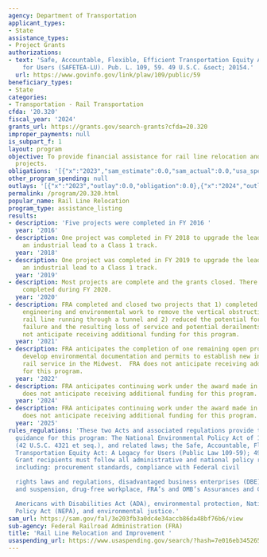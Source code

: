 ```yaml
---
agency: Department of Transportation
applicant_types:
- State
assistance_types:
- Project Grants
authorizations:
- text: 'Safe, Accountable, Flexible, Efficient Transportation Equity Act: A Legacy
    for Users (SAFETEA-LU). Pub. L. 109, 59. 49 U.S.C. &sect; 20154.'
  url: https://www.govinfo.gov/link/plaw/109/public/59
beneficiary_types:
- State
categories:
- Transportation - Rail Transportation
cfda: '20.320'
fiscal_year: '2024'
grants_url: https://grants.gov/search-grants?cfda=20.320
improper_payments: null
is_subpart_f: 1
layout: program
objective: To provide financial assistance for rail line relocation and improvement
  projects.
obligations: '[{"x":"2023","sam_estimate":0.0,"sam_actual":0.0,"usa_spending_actual":0.0},{"x":"2024","sam_estimate":0.0,"sam_actual":400000.0,"usa_spending_actual":400000.0},{"x":"2025","sam_estimate":0.0,"sam_actual":0.0,"usa_spending_actual":0.0}]'
other_program_spending: null
outlays: '[{"x":"2023","outlay":0.0,"obligation":0.0},{"x":"2024","outlay":71355.49,"obligation":400000.0},{"x":"2025","outlay":0.0,"obligation":0.0}]'
permalink: /program/20.320.html
popular_name: Rail Line Relocation
program_type: assistance_listing
results:
- description: 'Five projects were completed in FY 2016 '
  year: '2016'
- description: One project was completed in FY 2018 to upgrade the lead track from
    an industrial lead to a Class 1 track.
  year: '2018'
- description: One project was completed in FY 2019 to upgrade the lead track from
    an industrial lead to a Class 1 track.
  year: '2019'
- description: Most projects are complete and the grants closed. There were no projects
    completed during FY 2020.
  year: '2020'
- description: FRA completed and closed two projects that 1) completed preliminary
    engineering and environmental work to remove the vertical obstructions along a
    rail line running through a tunnel and 2) reduced the potential for vertical slope
    failure and the resulting loss of service and potential derailments. FRA does
    not anticipate receiving additional funding for this program.
  year: '2021'
- description: FRA anticipates the completion of one remaining open project that will
    develop environmental documentation and permits to establish new intercity passenger
    rail service in the Midwest.  FRA does not anticipate receiving additional funding
    for this program.
  year: '2022'
- description: FRA anticipates continuing work under the award made in FY 2024. FRA
    does not anticipate receiving additional funding for this program.
  year: '2024'
- description: FRA anticipates continuing work under the award made in FY 2024. FRA
    does not anticipate receiving additional funding for this program.
  year: '2025'
rules_regulations: 'These two Acts and associated regulations provide the primary
  guidance for this program: The National Environmental Policy Act of 1969 as amended
  (42 U.S.C. 4321 et seq.), and related laws; the Safe, Accountable, Flexible, Efficient
  Transportation Equity Act: A Legacy for Users (Public Law 109-59); 49 CFR Part 262.
  Grant recipients must follow all administrative and national policy requirements
  including: procurement standards, compliance with Federal civil

  rights laws and regulations, disadvantaged business enterprises (DBE), debarment
  and suspension, drug-free workplace, FRA’s and OMB’s Assurances and Certifications,

  Americans with Disabilities Act (ADA), environmental protection, National Environmental
  Policy Act (NEPA), and environmental justice.'
sam_url: https://sam.gov/fal/3e203fb3a0dc4e34accb86da48bf76b6/view
sub-agency: Federal Railroad Administration (FRA)
title: 'Rail Line Relocation and Improvement '
usaspending_url: https://www.usaspending.gov/search/?hash=7e016eb345265eaa09306249dc732f89
---
```

